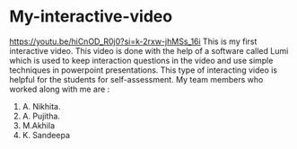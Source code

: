# My-interactive-video
https://youtu.be/hiCnOD_R0j0?si=k-2rxw-jhMSs_16i
This is my first interactive video. This video is done with the help of a software called Lumi which is used to keep interaction questions in the video and use simple techniques in powerpoint presentations. This type of interacting video is helpful for the students for self-assessment.
My team members who worked along with me are :
1. A. Nikhita.
2. A. Pujitha.
3. M.Akhila
4. K. Sandeepa
